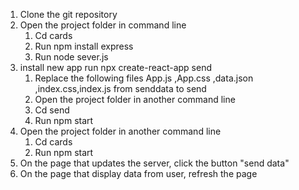 

1.	Clone the git repository
2.	Open the project folder in command line
    1.	Cd  cards
    2.  Run npm install express
    3.	Run node  sever.js
3. install new app run npx create-react-app send    
    1. Replace the following files App.js ,App.css ,data.json ,index.css,index.js from senddata to send 
    2.  Open the project folder in another command line
    3.	Cd   send  
    5.	Run npm start
4.	Open the project folder in another command line 
    1.	Cd  cards
    2.	Run npm start
5.  On the page that updates the server, click the button "send data"
6.  On the page that display data from user, refresh the page

